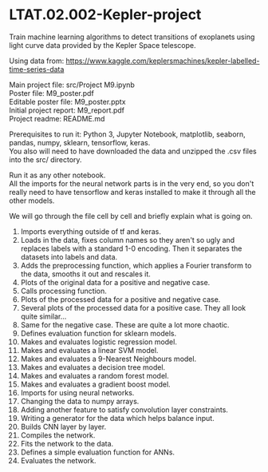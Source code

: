 # LTAT.02.002-Kepler-project
Train machine learning algorithms to detect transitions of exoplanets using light curve data provided by the Kepler Space telescope.

Using data from: https://www.kaggle.com/keplersmachines/kepler-labelled-time-series-data

Main project file: src/Project M9.ipynb  
Poster file: M9_poster.pdf  
Editable poster file: M9_poster.pptx  
Initial project report: M9_report.pdf  
Project readme: README.md

Prerequisites to run it: Python 3, Jupyter Notebook, matplotlib, seaborn, pandas, numpy, sklearn, tensorflow, keras.  
You also will need to have downloaded the data and unzipped the .csv files into the src/ directory.

Run it as any other notebook.  
All the imports for the neural network parts is in the very end, so you don't really need to have tensorflow and keras installed to make it through all the other models.

We will go through the file cell by cell and briefly explain what is going on.

1. Imports everything outside of tf and keras.
2. Loads in the data, fixes column names so they aren't so ugly and replaces labels with a standard 1-0 encoding. Then it separates the datasets into labels and data.
3. Adds the preprocessing function, which applies a Fourier transform to the data, smooths it out and rescales it.
4. Plots of the original data for a positive and negative case.
5. Calls processing function.
6. Plots of the processed data for a positive and negative case.
7. Several plots of the processed data for a positive case. They all look quite similar...
8. Same for the negative case. These are quite a lot more chaotic.
9. Defines evaluation function for sklearn models.
10. Makes and evaluates logistic regression model.
11. Makes and evaluates a linear SVM model.
12. Makes and evaluates a 9-Nearest Neighbours model.
13. Makes and evaluates a decision tree model.
14. Makes and evaluates a random forest model.
15. Makes and evaluates a gradient boost model.
16. Imports for using neural networks.
17. Changing the data to numpy arrays.
18. Adding another feature to satisfy convolution layer constraints.
19. Writing a generator for the data which helps balance input.
20. Builds CNN layer by layer.
21. Compiles the network.
22. Fits the network to the data.
23. Defines a simple evaluation function for ANNs.
24. Evaluates the network.

